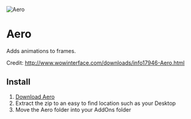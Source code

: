 ![Aero](https://i.imgur.com/piul3GK.gif)

# Aero

Adds animations to frames.

Credit: http://www.wowinterface.com/downloads/info17946-Aero.html

## Install

1. [Download Aero](https://github.com/gashole/Aero/releases/download/current/Aero.zip)
2. Extract the zip to an easy to find location such as your Desktop
3. Move the Aero folder into your AddOns folder